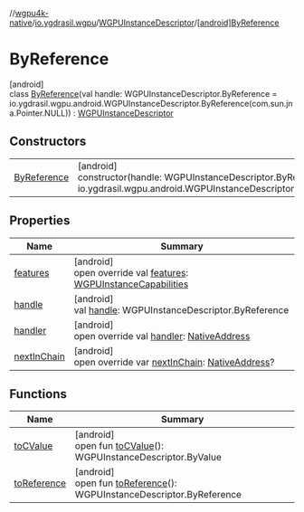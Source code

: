 //[wgpu4k-native](../../../../index.md)/[io.ygdrasil.wgpu](../../index.md)/[WGPUInstanceDescriptor](../index.md)/[[android]ByReference](index.md)

# ByReference

[android]\
class [ByReference](index.md)(val handle: WGPUInstanceDescriptor.ByReference = io.ygdrasil.wgpu.android.WGPUInstanceDescriptor.ByReference(com.sun.jna.Pointer.NULL)) : [WGPUInstanceDescriptor](../index.md)

## Constructors

| | |
|---|---|
| [ByReference](-by-reference.md) | [android]<br>constructor(handle: WGPUInstanceDescriptor.ByReference = io.ygdrasil.wgpu.android.WGPUInstanceDescriptor.ByReference(com.sun.jna.Pointer.NULL)) |

## Properties

| Name | Summary |
|---|---|
| [features](features.md) | [android]<br>open override val [features](features.md): [WGPUInstanceCapabilities](../../-w-g-p-u-instance-capabilities/index.md) |
| [handle](handle.md) | [android]<br>val [handle](handle.md): WGPUInstanceDescriptor.ByReference |
| [handler](handler.md) | [android]<br>open override val [handler](handler.md): [NativeAddress](../../../ffi/-native-address/index.md) |
| [nextInChain](next-in-chain.md) | [android]<br>open override var [nextInChain](next-in-chain.md): [NativeAddress](../../../ffi/-native-address/index.md)? |

## Functions

| Name | Summary |
|---|---|
| [toCValue](../[android]to-c-value.md) | [android]<br>open fun [toCValue](../[android]to-c-value.md)(): WGPUInstanceDescriptor.ByValue |
| [toReference](../to-reference.md) | [android]<br>open fun [toReference](../to-reference.md)(): WGPUInstanceDescriptor.ByReference |